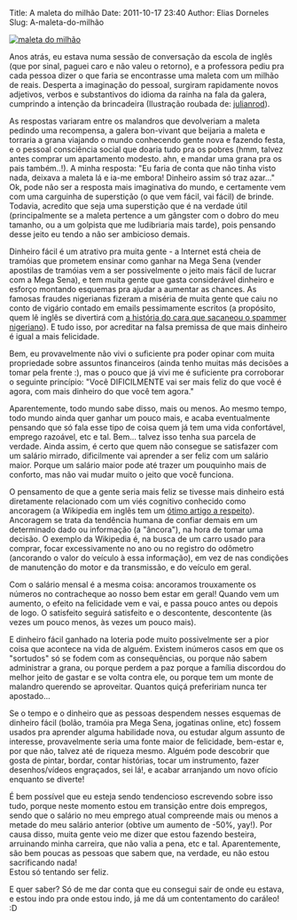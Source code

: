 Title: A maleta do milhão
Date: 2011-10-17 23:40
Author: Elias Dorneles
Slug: A-maleta-do-milhão

[![maleta do
milhão](https://eljunior.files.wordpress.com/2011/10/432888092_8887774475_m.jpg "maleta cheia de dinheiro")](https://www.flickr.com/photos/julianrod/432888092/)

Anos atrás, eu estava numa sessão de conversação da escola de inglês
(que por sinal, paguei caro e não valeu o retorno), e a professora pediu
pra cada pessoa dizer o que faria se encontrasse uma maleta com um
milhão de reais. Desperta a imaginação do pessoal, surgiram rapidamente
novos adjetivos, verbos e substantivos do idioma da rainha na fala da
galera, cumprindo a intenção da brincadeira (Ilustração roubada de:
[julianrod](https://www.flickr.com/photos/julianrod/432888092/ "https://www.flickr.com/photos/julianrod/432888092/")).

As respostas variaram entre os malandros que devolveriam a maleta
pedindo uma recompensa, a galera bon-vivant que beijaria a maleta e
torraria a grana viajando o mundo conhecendo gente nova e fazendo festa,
e o pessoal consciência social que doaria tudo pra os pobres (hmm,
talvez antes comprar um apartamento modesto. ahn, e mandar uma grana pra
os pais também..!). A minha resposta: "Eu faria de conta que não tinha
visto nada, deixava a maleta lá e ia-me embora! Dinheiro assim só traz
azar..." Ok, pode não ser a resposta mais imaginativa do mundo, e
certamente vem com uma carguinha de superstição (o que vem fácil, vai
fácil) de brinde.  
Todavia, acredito que seja uma superstição que é na verdade útil
(principalmente se a maleta pertence a um gângster com o dobro do meu
tamanho, ou a um golpista que me ludibriaria mais tarde), pois pensando
desse jeito eu tendo a não ser ambicioso demais.

Dinheiro fácil é um atrativo pra muita gente - a Internet está cheia de
tramóias que prometem ensinar como ganhar na Mega Sena (vender apostilas
de tramóias vem a ser possivelmente o jeito mais fácil de lucrar com a
Mega Sena), e tem muita gente que gasta considerável dinheiro e esforço
montando esquemas pra ajudar a aumentar as chances. As famosas fraudes
nigerianas fizeram a miséria de muita gente que caiu no conto de vigário
contado em emails pessimamente escritos (a propósito, quem lê inglês se
divertirá com [a história do cara que sacaneou o spammer
nigeriano](http://web.archive.org/web/20070209072152/spl.haxial.net/nigerian-fraud/ "O comedor saiu comido")).
E tudo isso, por acreditar na falsa premissa de que mais dinheiro é
igual a mais felicidade.

Bem, eu provavelmente não vivi o suficiente pra poder opinar com muita
propriedade sobre assuntos financeiros (ainda tenho muitas más decisões
a tomar pela frente :), mas o pouco que já vivi me é suficiente pra
corroborar o seguinte princípio: "Você DIFICILMENTE vai ser mais feliz
do que você é agora, com mais dinheiro do que você tem agora."

Aparentemente, todo mundo sabe disso, mais ou menos. Ao mesmo tempo,
todo mundo ainda quer ganhar um pouco mais, e acaba eventualmente
pensando que só fala esse tipo de coisa quem já tem uma vida
confortável, emprego razoável, etc e tal. Bem... talvez isso tenha sua
parcela de verdade. Ainda assim, é certo que quem não consegue se
satisfazer com um salário mirrado, dificilmente vai aprender a ser feliz
com um salário maior. Porque um salário maior pode até trazer um
pouquinho mais de conforto, mas não vai mudar muito o jeito que você
funciona.

O pensamento de que a gente seria mais feliz se tivesse mais dinheiro
está diretamente relacionado com um viés cognitivo conhecido como
ancoragem (a Wikipedia em inglês tem um [ótimo artigo a
respeito](https://en.wikipedia.org/wiki/Anchoring)). Ancoragem se trata
da tendência humana de confiar demais em um determinado dado ou
informação (a "âncora"), na hora de tomar uma decisão. O exemplo da
Wikipedia é, na busca de um carro usado para comprar, focar
excessivamente no ano ou no registro do odômetro (ancorando o valor do
veículo à essa informação), em vez de nas condições de manutenção do
motor e da transmissão, e do veículo em geral.

Com o salário mensal é a mesma coisa: ancoramos trouxamente os números
no contracheque ao nosso bem estar em geral! Quando vem um aumento, o
efeito na felicidade vem e vai, e passa pouco antes ou depois de logo. O
satisfeito seguirá satisfeito e o descontente, descontente (às vezes um
pouco menos, às vezes um pouco mais).

E dinheiro fácil ganhado na loteria pode muito possivelmente ser a pior
coisa que acontece na vida de alguém. Existem inúmeros casos em que os
"sortudos" só se fodem com as consequências, ou porque não sabem
administrar a grana, ou porque perdem a paz porque a família discordou
do melhor jeito de gastar e se volta contra ele, ou porque tem um monte
de malandro querendo se aproveitar. Quantos quiçá prefeririam nunca ter
apostado...

Se o tempo e o dinheiro que as pessoas despendem nesses esquemas de
dinheiro fácil (bolão, tramóia pra Mega Sena, jogatinas online, etc)
fossem usados pra aprender alguma habilidade nova, ou estudar algum
assunto de interesse, provavelmente seria uma fonte maior de felicidade,
bem-estar e, por que não, talvez até de riqueza mesmo. Alguém pode
descobrir que gosta de pintar, bordar, contar histórias, tocar um
instrumento, fazer desenhos/vídeos engraçados, sei lá!, e acabar
arranjando um novo ofício enquanto se diverte!

É bem possível que eu esteja sendo tendencioso escrevendo sobre isso
tudo, porque neste momento estou em transição entre dois empregos, sendo
que o salário no meu emprego atual compreende mais ou menos a metade do
meu salário anterior (obtive um aumento de -50%, yay!). Por causa disso,
muita gente veio me dizer que estou fazendo besteira, arruinando minha
carreira, que não valia a pena, etc e tal. Aparentemente, são bem poucas
as pessoas que sabem que, na verdade, eu não estou sacrificando nada!  
Estou só tentando ser feliz.

E quer saber? Só de me dar conta que eu consegui sair de onde eu estava,
e estou indo pra onde estou indo, já me dá um contentamento do caráleo!
:D
